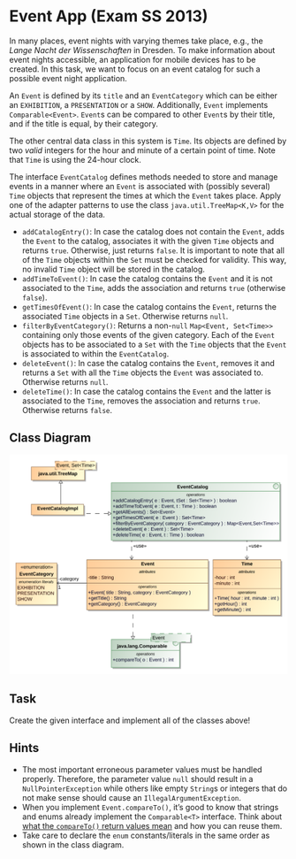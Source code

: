 # Event App (Exam SS 2013)

In many places, event nights with varying themes take place, e.g., the _Lange Nacht der
Wissenschaften_ in Dresden. To make information about event nights accessible, an
application for mobile devices has to be created. In this task, we want to focus on an
event catalog for such a possible event night application.

An `Event` is defined by its `title` and an `EventCategory` which can be either an
`EXHIBITION`, a `PRESENTATION` or a `SHOW`. Additionally, `Event` implements
`Comparable<Event>`. `Event`s can be compared to other `Event`s by their title, and if the
title is equal, by their category.

The other central data class in this system is `Time`. Its objects are defined by two
_valid_ integers for the hour and minute of a certain point of time. Note that `Time` is
using the 24-hour clock.

The interface `EventCatalog` defines methods needed to store and manage events in a manner
where an `Event` is associated with (possibly several) `Time` objects that represent the
times at which the `Event` takes place. Apply one of the adapter patterns to use the class
`java.util.TreeMap<K,V>` for the actual storage of the data.

-   `addCatalogEntry()`: In case the catalog does not contain the `Event`, adds the
    `Event` to the catalog, associates it with the given `Time` objects and returns
    `true`. Otherwise, just returns `false`. It is important to note that all of the
    `Time` objects within the `Set` must be checked for validity. This way, no invalid
    `Time` object will be stored in the catalog.
-   `addTimeToEvent()`: In case the catalog contains the `Event` and it is not associated
    to the `Time`, adds the association and returns `true` (otherwise `false`).
-   `getTimesOfEvent()`: In case the catalog contains the `Event`, returns the associated
    `Time` objects in a `Set`. Otherwise returns `null`.
-   `filterByEventCategory()`: Returns a non-`null` `Map<Event, Set<Time>>` containing
    only those events of the given category. Each of the `Event` objects has to be
    associated to a `Set` with the `Time` objects that the `Event` is associated to within
    the `EventCatalog`.
-   `deleteEvent()`: In case the catalog contains the `Event`, removes it and returns a
    `Set` with all the `Time` objects the `Event` was associated to. Otherwise returns
    `null`.
-   `deleteTime()`: In case the catalog contains the `Event` and the latter is associated
    to the `Time`, removes the association and returns `true`. Otherwise returns `false`.

<!-- -->

## Class Diagram

![Class Diagram](EventApp_ClassDiagram.svg)

## Task

Create the given interface and implement all of the classes above!

## Hints

-   The most important erroneous parameter values must be handled properly. Therefore, the
    parameter value `null` should result in a `NullPointerException` while others like
    empty `String`s or integers that do not make sense should cause an
    `IllegalArgumentException`.
-   When you implement `Event.compareTo()`, it’s good to know that strings and enums
    already implement the `Comparable<T>` interface. Think about [what the `compareTo()`
    return values
    mean](<https://docs.oracle.com/en/java/javase/11/docs/api/java.base/java/lang/Comparable.html#compareTo(T)>)
    and how you can reuse them.
-   Take care to declare the `enum` constants/literals in the same order as shown in the
    class diagram.
